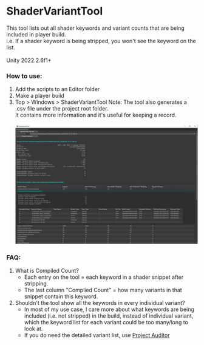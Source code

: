 # ShaderVariantTool
This tool lists out all shader keywords and variant counts that are being included in player build. \
i.e. If a shader keyword is being stripped, you won't see the keyword on the list.
\
\
Unity 2022.2.6f1+

### How to use:
1. Add the scripts to an Editor folder
2. Make a player build
3. Top > Windows > ShaderVariantTool
Note: The tool also generates a .csv file under the project root folder. \
It contains more information and it's useful for keeping a record.
\
\
![](README01.jpg)

### FAQ:
1. What is Compiled Count?
   - Each entry on the tool = each keyword in a shader snippet after stripping.
   - The last column "Complied Count" = how many variants in that snippet contain this keyword.
2. Shouldn't the tool show all the keywords in every individual variant?
   - In most of my use case, I care more about what keywords are being included (i.e. not stripped) in the build, instead of individual variant, which the keyword list for each variant could be too many/long to look at.
   - If you do need the detailed variant list, use [Project Auditor](https://github.com/Unity-Technologies/ProjectAuditor/blob/master/Documentation~/Installing.md#package-manager-ui-recommended)
